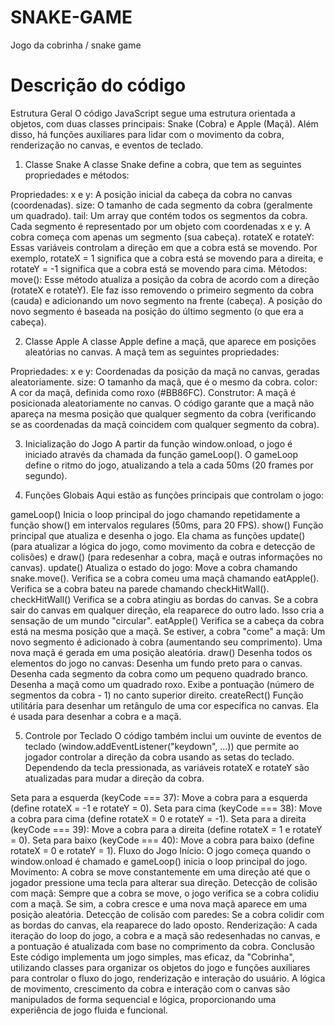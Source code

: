 # SNAKE-GAME
Jogo da cobrinha / snake game

<h1> Descrição do código</h1>
<p>Estrutura Geral
O código JavaScript segue uma estrutura orientada a objetos, com duas classes principais: Snake (Cobra) e Apple (Maçã). Além disso, há funções auxiliares para lidar com o movimento da cobra, renderização no canvas, e eventos de teclado.

1. Classe Snake
A classe Snake define a cobra, que tem as seguintes propriedades e métodos:

Propriedades:
x e y: A posição inicial da cabeça da cobra no canvas (coordenadas).
size: O tamanho de cada segmento da cobra (geralmente um quadrado).
tail: Um array que contém todos os segmentos da cobra. Cada segmento é representado por um objeto com coordenadas x e y. A cobra começa com apenas um segmento (sua cabeça).
rotateX e rotateY: Essas variáveis controlam a direção em que a cobra está se movendo. Por exemplo, rotateX = 1 significa que a cobra está se movendo para a direita, e rotateY = -1 significa que a cobra está se movendo para cima.
Métodos:
move(): Esse método atualiza a posição da cobra de acordo com a direção (rotateX e rotateY). Ele faz isso removendo o primeiro segmento da cobra (cauda) e adicionando um novo segmento na frente (cabeça). A posição do novo segmento é baseada na posição do último segmento (o que era a cabeça).

2. Classe Apple
A classe Apple define a maçã, que aparece em posições aleatórias no canvas. A maçã tem as seguintes propriedades:

Propriedades:
x e y: Coordenadas da posição da maçã no canvas, geradas aleatoriamente.
size: O tamanho da maçã, que é o mesmo da cobra.
color: A cor da maçã, definida como roxo (#BB86FC).
Construtor:
A maçã é posicionada aleatoriamente no canvas. O código garante que a maçã não apareça na mesma posição que qualquer segmento da cobra (verificando se as coordenadas da maçã coincidem com qualquer segmento da cobra).

3. Inicialização do Jogo
A partir da função window.onload, o jogo é iniciado através da chamada da função gameLoop(). O gameLoop define o ritmo do jogo, atualizando a tela a cada 50ms (20 frames por segundo).

4. Funções Globais
Aqui estão as funções principais que controlam o jogo:

gameLoop()
Inicia o loop principal do jogo chamando repetidamente a função show() em intervalos regulares (50ms, para 20 FPS).
show()
Função principal que atualiza e desenha o jogo. Ela chama as funções update() (para atualizar a lógica do jogo, como movimento da cobra e detecção de colisões) e draw() (para redesenhar a cobra, maçã e outras informações no canvas).
update()
Atualiza o estado do jogo:
Move a cobra chamando snake.move().
Verifica se a cobra comeu uma maçã chamando eatApple().
Verifica se a cobra bateu na parede chamando checkHitWall().
checkHitWall()
Verifica se a cobra atingiu as bordas do canvas. Se a cobra sair do canvas em qualquer direção, ela reaparece do outro lado. Isso cria a sensação de um mundo "circular".
eatApple()
Verifica se a cabeça da cobra está na mesma posição que a maçã. Se estiver, a cobra "come" a maçã:
Um novo segmento é adicionado à cobra (aumentando seu comprimento).
Uma nova maçã é gerada em uma posição aleatória.
draw()
Desenha todos os elementos do jogo no canvas:
Desenha um fundo preto para o canvas.
Desenha cada segmento da cobra como um pequeno quadrado branco.
Desenha a maçã como um quadrado roxo.
Exibe a pontuação (número de segmentos da cobra - 1) no canto superior direito.
createRect()
Função utilitária para desenhar um retângulo de uma cor específica no canvas. Ela é usada para desenhar a cobra e a maçã.

5. Controle por Teclado
O código também inclui um ouvinte de eventos de teclado (window.addEventListener("keydown", ...)) que permite ao jogador controlar a direção da cobra usando as setas do teclado. Dependendo da tecla pressionada, as variáveis rotateX e rotateY são atualizadas para mudar a direção da cobra.

Seta para a esquerda (keyCode === 37): Move a cobra para a esquerda (define rotateX = -1 e rotateY = 0).
Seta para cima (keyCode === 38): Move a cobra para cima (define rotateX = 0 e rotateY = -1).
Seta para a direita (keyCode === 39): Move a cobra para a direita (define rotateX = 1 e rotateY = 0).
Seta para baixo (keyCode === 40): Move a cobra para baixo (define rotateX = 0 e rotateY = 1).
Fluxo do Jogo
Início: O jogo começa quando o window.onload é chamado e gameLoop() inicia o loop principal do jogo.
Movimento: A cobra se move constantemente em uma direção até que o jogador pressione uma tecla para alterar sua direção.
Detecção de colisão com maçã: Sempre que a cobra se move, o jogo verifica se a cobra colidiu com a maçã. Se sim, a cobra cresce e uma nova maçã aparece em uma posição aleatória.
Detecção de colisão com paredes: Se a cobra colidir com as bordas do canvas, ela reaparece do lado oposto.
Renderização: A cada iteração do loop do jogo, a cobra e a maçã são redesenhadas no canvas, e a pontuação é atualizada com base no comprimento da cobra.
Conclusão
Este código implementa um jogo simples, mas eficaz, da "Cobrinha", utilizando classes para organizar os objetos do jogo e funções auxiliares para controlar o fluxo do jogo, renderização e interação do usuário. A lógica de movimento, crescimento da cobra e interação com o canvas são manipulados de forma sequencial e lógica, proporcionando uma experiência de jogo fluida e funcional.</p>
